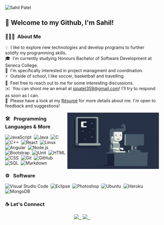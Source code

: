 ![Sahil Patel](https://user-images.githubusercontent.com/34140955/115974046-ef2ddd00-a527-11eb-9536-a64c406b80ca.gif)

<h2>👋 Welcome to my Github, I'm Sahil!</h2>

### 👨🏻‍💻 &nbsp;About Me
💡 &nbsp;I like to explore new technologies and develop programs to further solidfy my programming skills.\
🎓 &nbsp;I'm currently studying Honours Bachelor of Software Development at Seneca College.        
🌱 &nbsp;I'm specifically interested in project managment and coordination.\
⚡ &nbsp;Outside of school, I like soccer, basketball and travelling.\
💬 &nbsp;Feel free to reach out to me for some interesting discussions.\
✉️ &nbsp;You can shoot me an email at sjpatel359@gmail.com! I'll try to respond as soon as I can.\
📄 &nbsp;Please have a look at my [Résumé](https://drive.google.com/file/d/144LrcNvMDYsHuOENy0sUngL1J_A50NEJ/view?usp=sharing) for more details about me. I'm open to feedback and suggestions!

<img alt="Coding" src="https://raw.githubusercontent.com/AVS1508/AVS1508/master/assets/Night-Coding.gif" align="right"/>

### 🛠 &nbsp; Programming Languages & More
![JavaScript](https://img.shields.io/badge/-JavaScript-05122A?style=flat&logo=javascript)&nbsp;
![Java](https://img.shields.io/badge/-Java-05122A?style=flat&logo=Java&logoColor=FFA518)&nbsp;
![C](https://img.shields.io/badge/-C-05122A?style=flat&logo=C&logoColor=A8B9CC)&nbsp;
![C++](https://img.shields.io/badge/-C++-05122A?style=flat&logo=C%2B%2B&logoColor=00599C)&nbsp;
![React](https://img.shields.io/badge/-React-05122A?style=flat&logo=react)&nbsp;
![Linux](https://img.shields.io/badge/-Linux-000?&logo=Linux)&nbsp;
![Angular](https://img.shields.io/badge/-Angular-EEE?style=flat-square&logo=angular&logoColor=DD0031)&nbsp;
![Node.js](https://img.shields.io/badge/-Node.js-05122A?style=flat&logo=node.js)&nbsp;
![Bootstrap](https://img.shields.io/badge/-Bootstrap-05122A?style=flat&logo=bootstrap&logoColor=563D7C)&nbsp;
![jUnit](https://img.shields.io/badge/jUnit%20-%23150458.svg?&style=flat&logo=Java&logoColor=white)&nbsp;
![HTML](https://img.shields.io/badge/-HTML-05122A?style=flat&logo=HTML5)&nbsp;
![CSS](https://img.shields.io/badge/-CSS-05122A?style=flat&logo=CSS3&logoColor=1572B6)&nbsp;
![Git](https://img.shields.io/badge/-Git-05122A?style=flat&logo=git)&nbsp;
![GitHub](https://img.shields.io/badge/-GitHub-05122A?style=flat&logo=github)&nbsp;
![SQL](https://img.shields.io/badge/-SQL-000?&logo=MySQL)&nbsp;
![Markdown](https://img.shields.io/badge/-Markdown-05122A?style=flat&logo=markdown)&nbsp;

### ⚙️ &nbsp; Software
![Visual Studio Code](https://img.shields.io/badge/-Visual%20Studio%20Code-05122A?style=flat&logo=visual-studio-code&logoColor=007ACC)&nbsp;
![Eclipse](https://img.shields.io/badge/-Eclipse-05122A?style=flat&logo=eclipse-ide&logoColor=2C2255)&nbsp;
![Photoshop](https://img.shields.io/badge/-Photoshop-05122A?style=flat&logo=adobe-photoshop)&nbsp;
![Ubuntu](https://img.shields.io/badge/-Ubuntu-black?style=flat-square&logo=ubuntu)&nbsp;
![Heroku](https://img.shields.io/badge/-Heroku-black?style=flat-square&logo=heroku)&nbsp;
![MongoDB](https://img.shields.io/badge/-MongoDB-black?style=flat-square&logo=mongodb)&nbsp;

### ☕ Let's Connect 
<p align="center">
<a href="https://www.linkedin.com/in/sahil-patel-1009/"><img src="https://img.shields.io/badge/linkedin-%230077B5.svg?&style=for-the-badge&logo=linkedin&logoColor=white" />&nbsp;&nbsp;</a>
<a href="mailto:sjpatel359@gmail.com"><img src="https://img.shields.io/badge/gmail-%23D14836.svg?&style=for-the-badge&logo=gmail&logoColor=white" />&nbsp;&nbsp;</a>
</p>
